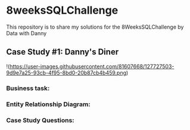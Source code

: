 # 8weeksSQLChallenge
This repository is to share my solutions for the 8WeeksSQLChallenge by Data with Danny
## Case Study #1: Danny's Diner
!(https://user-images.githubusercontent.com/81607668/127727503-9d9e7a25-93cb-4f95-8bd0-20b87cb4b459.png)

### Business task:



### Entity Relationship Diagram:



### Case Study Questions:
